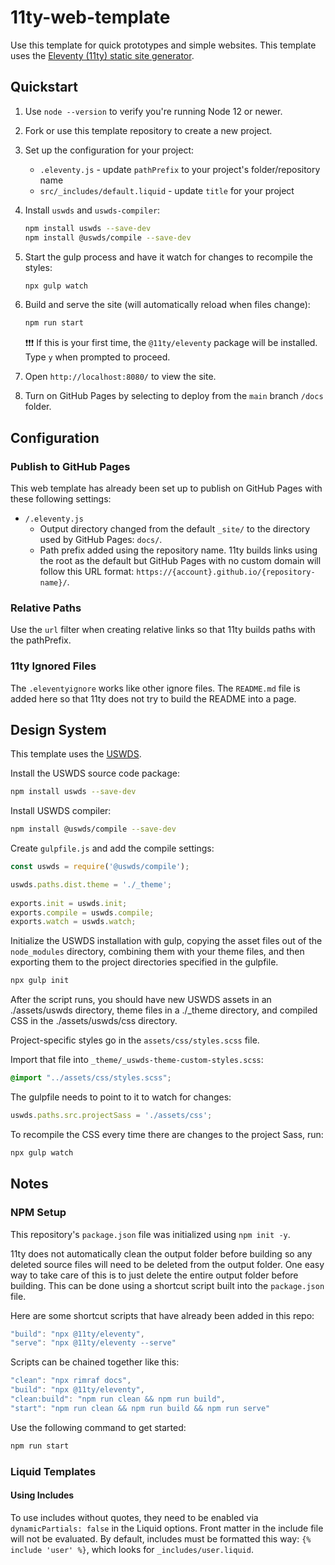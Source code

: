 # 11ty-web-template

Use this template for quick prototypes and simple websites.  This template uses the [Eleventy (11ty) static site generator](https://www.11ty.dev/).

## Quickstart

1. Use `node --version` to verify you're running Node 12 or newer.

2. Fork or use this template repository to create a new project.

3. Set up the configuration for your project:

    - `.eleventy.js` - update `pathPrefix` to your project's folder/repository name
    - `src/_includes/default.liquid` - update `title` for your project

4. Install `uswds` and `uswds-compiler`:

    ``` bash
    npm install uswds --save-dev
    npm install @uswds/compile --save-dev
    ```

5. Start the gulp process and have it watch for changes to recompile the styles:

    ``` bash
    npx gulp watch
    ```

6. Build and serve the site (will automatically reload when files change):

    ``` bash
    npm run start
    ```

    ❗❗❗ If this is your first time, the `@11ty/eleventy` package will be installed. Type `y` when prompted to proceed.

7. Open `http://localhost:8080/` to view the site.

8. Turn on GitHub Pages by selecting to deploy from the `main` branch `/docs` folder.

## Configuration

### Publish to GitHub Pages

This web template has already been set up to publish on GitHub Pages with these following settings:

- `/.eleventy.js`
  - Output directory changed from the default `_site/` to the directory used by GitHub Pages: `docs/`.
  - Path prefix added using the repository name.  11ty builds links using the root as the default but GitHub Pages with no custom domain will follow this URL format: `https://{account}.github.io/{repository-name}/`.

### Relative Paths

Use the `url` filter when creating relative links so that 11ty builds paths with the pathPrefix.

### 11ty Ignored Files

The `.eleventyignore` works like other ignore files.  The `README.md` file is added here so that 11ty does not try to build the README into a page.

## Design System

This template uses the [USWDS](https://designsystem.digital.gov/).

Install the USWDS source code package:

``` bash
npm install uswds --save-dev
```

Install USWDS compiler:

``` bash
npm install @uswds/compile --save-dev
```

Create `gulpfile.js` and add the compile settings:

``` js
const uswds = require('@uswds/compile');

uswds.paths.dist.theme = './_theme';
  
exports.init = uswds.init;
exports.compile = uswds.compile;
exports.watch = uswds.watch;
```

Initialize the USWDS installation with gulp, copying the asset files out of the `node_modules` directory, combining them with your theme files, and then exporting them to the project directories specified in the gulpfile.

``` bash
npx gulp init
```

After the script runs, you should have new USWDS assets in an ./assets/uswds directory, theme files in a ./_theme directory, and compiled CSS in the ./assets/uswds/css directory.

Project-specific styles go in the `assets/css/styles.scss` file.

Import that file into `_theme/_uswds-theme-custom-styles.scss`:

``` scss
@import "../assets/css/styles.scss";
```

The gulpfile needs to point to it to watch for changes:

``` js
uswds.paths.src.projectSass = './assets/css';
```

To recompile the CSS every time there are changes to the project Sass, run:

``` bash
npx gulp watch
```

## Notes

### NPM Setup

This repository's `package.json` file was initialized using `npm init -y`.

11ty does not automatically clean the output folder before building so any deleted source files will need to be deleted from the output folder.  One easy way to take care of this is to just delete the entire output folder before building. This can be done using a shortcut script built into the `package.json` file.

Here are some shortcut scripts that have already been added in this repo:

``` js
"build": "npx @11ty/eleventy",
"serve": "npx @11ty/eleventy --serve"
```

Scripts can be chained together like this:

``` js
"clean": "npx rimraf docs",
"build": "npx @11ty/eleventy",
"clean:build": "npm run clean && npm run build",
"start": "npm run clean && npm run build && npm run serve"
```

Use the following command to get started:

``` bash
npm run start
```

### Liquid Templates

#### Using Includes

To use includes without quotes, they need to be enabled via `dynamicPartials: false` in the Liquid options. Front matter in the include file will not be evaluated. By default, includes must be formatted this way: `{% include 'user' %}`, which looks for `_includes/user.liquid`.
